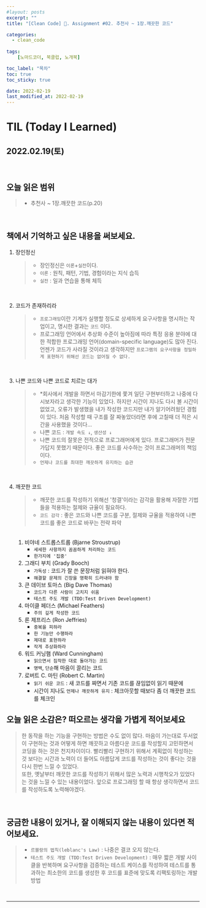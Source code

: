 ```yaml
---
#layout: posts
excerpt: ""
title: "[Clean Code] 📂. Assignment #02. 추천사 ~ 1장.깨끗한 코드"

categories:
  - clean_code
  
tags:
    [노마드코더, 북클럽, 노개북]

toc_label: "목차"
toc: true
toc_sticky: true

date: 2022-02-19
last_modified_at: 2022-02-19
---
```


# TIL (Today I Learned)
## 2022.02.19(토)

<br>

## 오늘 읽은 범위
> - 추천사 ~ 1장.깨끗한 코드(p.20)

<br>

## 책에서 기억하고 싶은 내용을 써보세요.

1. 장인정신
    > - 장인정신은 `이론`+`실전`이다.  
    > - `이론` : 원칙, 패턴, 기법, 경험이라는 지식 습득  
    > - `실전` : 일과 연습을 통해 체득  

<br>

2. 코드가 존재하리라
   > - `프로그래밍`이란 기계가 실행할 정도로 상세하게 요구사항을 명시하는 작업이고, 명시한 결과는 `코드` 이다.  
   > - 프로그래밍 언어에서 추상화 수준이 높아짐에 따라 특정 응용 분야에 대한 적합한 프로그래밍 언어(domain-specific language)도 많아 진다. 언젠가 코드가 사라질 것이라고 생각하지만 `프로그램의 요구사항을 정밀하게 표현하기 위해선 코드는 없어질 수 없다.`

<br>

3. 나쁜 코드와 나쁜 코드로 치르는 대가
    > - *회사에서 개발을 하면서 마감기한에 쫓겨 일단 구현부터하고 나중에 다시보자라고 생각한 기능이 있었다. 하지만 시간이 지나도 다시 볼 시간이 없었고, 오류가 발생했을 내가 작성한 코드지만 내가 알기어려웠던 경험이 있다. 처음 작성할 때 구조를 잘 짜놓았더라면 후에 고칠때 더 적은 시간을 사용했을 것이다...
    > - 나쁜 코드 : `개발 속도 ↓`, `생산성 ↓`
    > - 나쁜 코드의 잘못은 전적으로 프로그래머에게 있다. 프로그래머가 전문가답지 못했기 때문이다. 좋은 코드를 사수하는 것이 프로그래머의 책임이다.
    > - `언제나 코드를 최대한 깨끗하게 유지하는 습관`

<br>

4. 깨끗한 코드
    > - 깨끗한 코드를 작성하기 위해선 '청결'이라는 감각을 활용해 자잘한 기법들을 적용하는 절제와 규율이 필요하다.
    > - `코드 감각` : 좋은 코드와 나쁜 코드를 구분, 절제와 규율을 적용하여 나쁜 코드를 좋은 코드로 바꾸는 전략 파악

    <br>

    1. 비야네 스트롭스트룹 (Bjarne Stroustrup)
        - `세세한 사항까지 꼼꼼하게 처리하는 코드`
        - `한가지에 '집중'`
    2. 그래디 부치 (Grady Booch)
        - `가독성` : 코드가 잘 쓴 문장처럼 읽혀야 한다.
        - `해결할 문제의 긴장을 명확히 드러내야 함`
    3. 큰 데이브 토마스 (Big Dave Thomas)
        - `코드가 다른 사람이 고치지 쉬움`
        - `테스트 주도 개발 (TDD:Test Driven Development)`
    4. 마이클 페더스 (Michael Feathers)
        - `주의 깊게 작성한 코드`
    5. 론 제프리스 (Ron Jeffries)
        - `중복을 피하라`
        - `한 기능만 수행하라`
        - `제대로 표현하라`
        - `작게 추상화하라`
    6. 워드 커닝햄 (Ward Cunningham)
        - `읽으면서 짐작한 대로 돌아가는 코드`
        - `명백`, `단순`해 마음이 끌리는 코드 
    7. 로버트 C. 마틴 (Robert C. Martin)
        - `읽기 쉬운 코드` : 새 코드를 짜면서 기존 코드를 끊임없이 읽기 때문에
        - 시간이 지나도 `언제나 깨끗하게 유지` : 체크아웃할 때보다 좀 더 깨끗한 코드를 체크인

## 오늘 읽은 소감은? 떠오르는 생각을 가볍게 적어보세요
> 한 동작을 하는 기능을 구현하는 방법은 수도 없이 많다. 마음이 가는대로 두서없이 구현하는 것과 어떻게 하면 깨끗하고 아름다운 코드를 작성할지 고민하면서 코딩을 하는 것은 천지차이이다. 빨리빨리 구현하기 위해서 계획없이 작성하는 것 보다는 시간과 노력이 더 들어도 아름답게 코드를 작성하는 것이 좋다는 것을 다시 한번 느낄 수 있었다.  
> 또한, 옛날부터 깨끗한 코드를 작성하기 위해서 많은 노력과 시행착오가 있었다는 것을 느낄 수 있는 내용이었다. 앞으로 프로그래밍 할 때 항상 생각하면서 코드를 작성하도록 노력해야겠다.

<br>

## 궁금한 내용이 있거나, 잘 이해되지 않는 내용이 있다면 적어보세요.
> - `르블랑의 법칙(leblanc's Law)` : 나중은 결코 오지 않는다.
> - `테스트 주도 개발 (TDD:Test Driven Development)` : 매우 짧은 개발 사이클을 반복하며 요구사항을 검증하는 테스트 케이스를 작성하여 테스트를 통과하는 최소한의 코드를 생성한 후 코드를 표준에 맞도록 리팩토링하는 개발방법
<br>

---

